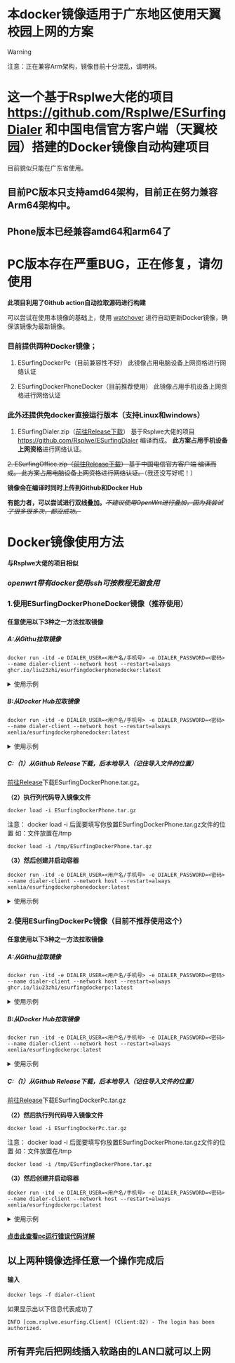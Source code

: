 # 本docker镜像适用于广东地区使用天翼校园上网的方案

> [!WARNING]
>
> 注意：正在兼容Arm架构，镜像目前十分混乱，请明辨。

# 这一个基于Rsplwe大佬的项目  https://github.com/Rsplwe/ESurfingDialer 和中国电信官方客户端（天翼校园）搭建的Docker镜像自动构建项目
目前貌似只能在广东省使用。

## **目前PC版本只支持amd64架构，目前正在努力兼容Arm64架构中**。

## Phone版本已经兼容amd64和arm64了

# PC版本存在严重BUG，正在修复，请勿使用

**此项目利用了Github action自动拉取源码进行构建**

可以尝试在使用本镜像的基础上，使用 [watchover](https://github.com/containrrr/watchtowe "watchover") 进行自动更新Docker镜像，确保该镜像为最新镜像。 
### 目前提供两种Docker镜像；
1. ESurfingDockerPc（目前兼容性不好）
此镜像占用电脑设备上网资格进行网络认证

2. ESurfingDockerPhoneDocker（目前推荐使用）
此镜像占用手机设备上网资格进行网络认证

### 此外还提供免docker直接运行版本（支持Linux和windows）
1. ESurfingDialer.zip（[前往Release下载](https://github.com/liu23zhi/ESurfingDialerDocker/releases)）
基于Rsplwe大佬的项目  https://github.com/Rsplwe/ESurfingDialer 编译而成。
**此方案占用手机设备上网资格**进行网络认证。

~~2. ESurfingOffice.zip（[前往Release下载](/releases/latest/ "Release")）
基于中国电信官方客户端 编译而成。
此方案占用电脑设备上网资格进行网络认证。~~（我还没写好呢！）

**镜像会在编译时同时上传到Github和Docker Hub**

**有能力者，可以尝试进行双线叠加。**~~*不建议使用OpenWrt进行叠加，因为我尝试了很多很多次，都没成功。*~~

#                                        Docker镜像使用方法
**与Rsplwe大佬的项目相似**

### ***openwrt带有docker使用ssh可按教程无脑食用*** 

### 1.使用ESurfingDockerPhoneDocker镜像（推荐使用）
#### 任意使用以下3种之一方法拉取镜像

##### A:从Githu拉取镜像

```shell
docker run -itd -e DIALER_USER=<用户名/手机号> -e DIALER_PASSWORD=<密码> --name dialer-client --network host --restart=always ghcr.io/liu23zhi/esurfingdockerphonedocker:latest
```
<details>
<summary>使用示例</summary>

**假设账号为123，密码为456。则应该执行(一定要把＜＞去掉)**

```shell
docker run -itd -e DIALER_USER=123 -e DIALER_PASSWORD=456 --name dialer-client --network host --restart=always ghcr.io/liu23zhi/esurfingdockerphonedocker:latest
```

</details>

##### B:**从Docker Hub**拉取镜像

```shell
docker run -itd -e DIALER_USER=<用户名/手机号> -e DIALER_PASSWORD=<密码> --name dialer-client --network host --restart=always xenlia/esurfingdockerphonedocker:latest
```
<details>
<summary>使用示例</summary>

**假设账号为123，密码为456。则应该执行**

```shell
docker run -itd -e DIALER_USER=123 -e DIALER_PASSWORD=456 --name dialer-client --network host --restart=always xenlia/esurfingdockerphonedocker:latest
```

</details>

##### C:（1）从Github Release下载，后本地导入（记住导入文件的位置）

[前往Release](https://github.com/liu23zhi/ESurfingDialerDocker/releases)下载ESurfingDockerPhone.tar.gz。

**（2）执行列代码导入镜像文件**

```shell
docker load -i ESurfingDockerPhone.tar.gz
```

注意：
docker load -i 后面要填写你放置ESurfingDockerPhone.tar.gz文件的位置
如：文件放置在/tmp

```shell
docker load -i /tmp/ESurfingDockerPhone.tar.gz
```

**（3）然后创建并启动容器**

```shell
docker run -itd -e DIALER_USER=<用户名/手机号> -e DIALER_PASSWORD=<密码> --name dialer-client --network host --restart=always xenlia/esurfingdockerphonedocker:latest
```
<details>
<summary>使用示例</summary>
**假设账号为123，密码为456。则应该执行(一定要把＜＞去掉)**

```shell
#导入镜像
docker load -i ESurfingDockerPhone.tar.gz
#创建容器并启动（上面导入镜像代码完成后。再输入此代码）
docker run -itd -e DIALER_USER=123 -e DIALER_PASSWORD=456 --name dialer-client --network host --restart=always xenlia/esurfingdockerphonedocker:latest
```

</details>

### 2.使用ESurfingDockerPc镜像（目前不推荐使用这个）

#### 任意使用以下3种之一方法拉取镜像

##### A:从Githu拉取镜像

```shell
docker run -itd -e DIALER_USER=<用户名/手机号> -e DIALER_PASSWORD=<密码> --name dialer-client --network host --restart=always ghcr.io/liu23zhi/esurfingdockerpc:latest
```
<details>
<summary>使用示例</summary>
**假设账号为123，密码为456。则应该执行(一定要把＜＞去掉)**

```shell
docker run -itd -e DIALER_USER=123 -e DIALER_PASSWORD=456 --name dialer-client --network host --restart=always ghcr.io/liu23zhi/esurfingdockerpc:latest
```

</details>

##### B:从Docker Hub拉取镜像

```shell
docker run -itd -e DIALER_USER=<用户名/手机号> -e DIALER_PASSWORD=<密码> --name dialer-client --network host --restart=always xenlia/esurfingdockerpc:latest
```
<details>
<summary>使用示例</summary>
**假设账号为123，密码为456。则应该执行(一定要把＜＞去掉)**

```shell
docker run -itd -e DIALER_USER=123 -e DIALER_PASSWORD=456 --name dialer-client --network host --restart=always xenlia/esurfingdockerpc:latest
```

</details>

##### C:（1）从Github Release下载，后本地导入（记住导入文件的位置）

[前往Release](https://github.com/liu23zhi/ESurfingDialerDocker/releases)下载ESurfingDockerPc.tar.gz

**（2）然后执行列代码导入镜像文件**

```shell
docker load -i ESurfingDockerPc.tar.gz
```
注意：
docker load -i 后面要填写你放置ESurfingDockerPhone.tar.gz文件的位置
如：文件放置在/tmp

```shell
docker load -i /tmp/ESurfingDockerPhone.tar.gz
```

**（3）然后创建并启动容器**

```shell
docker run -itd -e DIALER_USER=<用户名/手机号> -e DIALER_PASSWORD=<密码> --name dialer-client --network host --restart=always xenlia/esurfingdockerpc:latest
```
<details>
<summary>使用示例</summary>
**假设账号为123，密码为456。则应该执行(一定要把＜＞去掉)**

```shell
#导入镜像
docker load -i ESurfingDockerPc.tar.gz
#创建容器并启动（上面导入镜像代码完成后。再输入此代码）
docker run -itd -e DIALER_USER=123 -e DIALER_PASSWORD=456 --name dialer-client --network host --restart=always xenlia/esurfingdockerpc:latest
```

</details>

#### [点击此查看pc运行错误代码详解](/PC.md)

## 以上两种镜像选择任意一个操作完成后

#### **输入**

```shell
docker logs -f dialer-client
```
如果显示出以下信息代表成功了
```shell
INFO [com.rsplwe.esurfing.Client] (Client:82) - The login has been authorized.
```



## 所有弄完后把网线插入软路由的LAN口就可以上网













